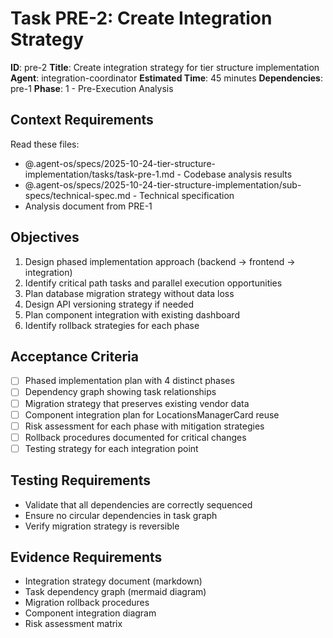 # Task PRE-2: Create Integration Strategy

**ID**: pre-2
**Title**: Create integration strategy for tier structure implementation
**Agent**: integration-coordinator
**Estimated Time**: 45 minutes
**Dependencies**: pre-1
**Phase**: 1 - Pre-Execution Analysis

## Context Requirements

Read these files:
- @.agent-os/specs/2025-10-24-tier-structure-implementation/tasks/task-pre-1.md - Codebase analysis results
- @.agent-os/specs/2025-10-24-tier-structure-implementation/sub-specs/technical-spec.md - Technical specification
- Analysis document from PRE-1

## Objectives

1. Design phased implementation approach (backend → frontend → integration)
2. Identify critical path tasks and parallel execution opportunities
3. Plan database migration strategy without data loss
4. Design API versioning strategy if needed
5. Plan component integration with existing dashboard
6. Identify rollback strategies for each phase

## Acceptance Criteria

- [ ] Phased implementation plan with 4 distinct phases
- [ ] Dependency graph showing task relationships
- [ ] Migration strategy that preserves existing vendor data
- [ ] Component integration plan for LocationsManagerCard reuse
- [ ] Risk assessment for each phase with mitigation strategies
- [ ] Rollback procedures documented for critical changes
- [ ] Testing strategy for each integration point

## Testing Requirements

- Validate that all dependencies are correctly sequenced
- Ensure no circular dependencies in task graph
- Verify migration strategy is reversible

## Evidence Requirements

- Integration strategy document (markdown)
- Task dependency graph (mermaid diagram)
- Migration rollback procedures
- Component integration diagram
- Risk assessment matrix
